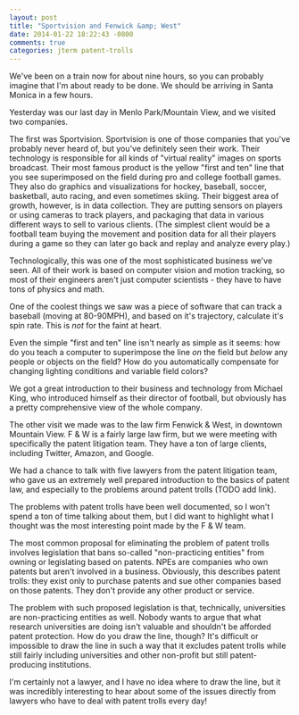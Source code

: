 ```yaml
---
layout: post
title: "Sportvision and Fenwick &amp; West"
date: 2014-01-22 18:22:43 -0800
comments: true
categories: jterm patent-trolls
---
```


We've been on a train now for about nine hours, so you can probably imagine that I'm about ready to be done. We should be arriving in Santa Monica in a few hours.

Yesterday was our last day in Menlo Park/Mountain View, and we visited two companies.

The first was Sportvision. Sportvision is one of those companies that you've probably never heard of, but you've definitely seen their work. Their technology is responsible for all kinds of "virtual reality" images on sports broadcast. Their most famous product is the yellow "first and ten" line that you see superimposed on the field during pro and college football games. They also do graphics and visualizations for hockey, baseball, soccer, basketball, auto racing, and even sometimes skiing. Their biggest area of growth, however, is in data collection. They are putting sensors on players or using cameras to track players, and packaging that data in various different ways to sell to various clients. (The simplest client would be a football team buying the movement and position data for all their players during a game so they can later go back and replay and analyze every play.)

Technologically, this was one of the most sophisticated business we've seen. All of their work is based on computer vision and motion tracking, so most of their engineers aren't just computer scientists - they have to have tons of physics and math. 

One of the coolest things we saw was a piece of software that can track a baseball (moving at 80-90MPH), and based on it's trajectory, calculate it's spin rate. This is *not* for the faint at heart. 

Even the simple "first and ten" line isn't nearly as simple as it seems: how do you teach a computer to superimpose the line *on* the field but *below* any people or objects on the field? How do you automatically compensate for changing lighting conditions and variable field colors?

We got a great introduction to their business and technology from Michael King, who introduced himself as their director of football, but obviously has a pretty comprehensive view of the whole company. 

The other visit we made was to the law firm Fenwick & West, in downtown Mountain View. F & W is a fairly large law firm, but we were meeting with specifically the patent litigation team. They have a ton of large clients, including Twitter, Amazon, and Google. 

We had a chance to talk with five lawyers from the patent litigation team, who gave us an extremely well prepared introduction to the basics of patent law, and especially to the problems around patent trolls (TODO add link). 

The problems with patent trolls have been well documented, so I won't spend a ton of time talking about them, but I did want to highlight what I thought was the most interesting point made by the F & W team.

The most common proposal for eliminating the problem of patent trolls involves legislation that bans so-called "non-practicing entities" from owning or legislating based on patents. NPEs are companies who own patents but aren't involved in a business. Obviously, this describes patent trolls: they exist only to purchase patents and sue other companies based on those patents. They don't provide any other product or service.

The problem with such proposed legislation is that, technically, universities are non-practicing entities as well. Nobody wants to argue that what research universities are doing isn't valuable and shouldn't be afforded patent protection. How do you draw the line, though? It's difficult or impossible to draw the line in such a way that it excludes patent trolls while still fairly including universities and other non-profit but still patent-producing institutions. 

I'm certainly not a lawyer, and I have no idea where to draw the line, but it was incredibly interesting to hear about some of the issues directly from lawyers who have to deal with patent trolls every day!
